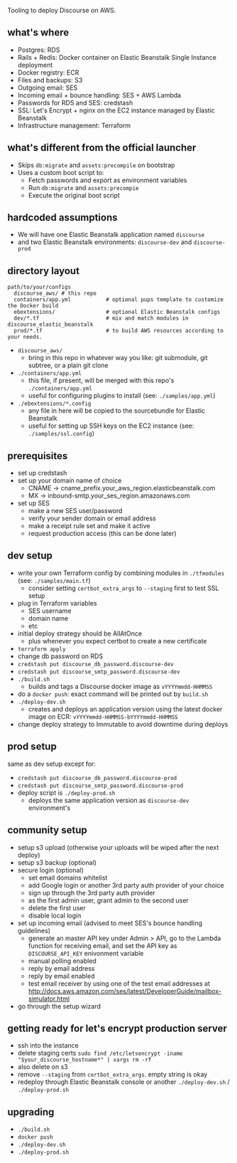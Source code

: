 Tooling to deploy Discourse on AWS.

## what's where

- Postgres: RDS
- Rails + Redis: Docker container on Elastic Beanstalk Single Instance deployment
- Docker registry: ECR
- Files and backups: S3
- Outgoing email: SES
- Incoming email + bounce handling: SES + AWS Lambda
- Passwords for RDS and SES: credstash
- SSL: Let's Encrypt + nginx on the EC2 instance managed by Elastic Beanstalk
- Infrastructure management: Terraform

## what's different from the official launcher

- Skips `db:migrate` and `assets:precompile` on bootstrap
- Uses a custom boot script to:
  - Fetch passwords and export as environment variables
  - Run `db:migrate` and `assets:precompie`
  - Execute the original boot script

## hardcoded assumptions

- We will have one Elastic Beanstalk application named `discourse`
- and two Elastic Beanstalk environments: `discourse-dev` and `discourse-prod`

## directory layout

```
path/to/your/configs
  discourse_aws/ # this repo
  containers/app.yml           # optional pups template to customize the Docker build
  ebextensions/                # optional Elastic Beanstalk configs
  dev/*.tf                     # mix and match modules in discourse_elastic_beanstalk
  prod/*.tf                    # to build AWS resources according to your needs.
```

- `discourse_aws/`
  - bring in this repo in whatever way you like: git submodule, git subtree, or a plain git clone
- `./containers/app.yml`
  - this file, if present, will be merged with this repo's `./containers/app.yml`
  - useful for configuring plugins to install (see: `./samples/app.yml`)
- `./ebextensions/*.config`
  - any file in here will be copied to the sourcebundle for Elastic Beanstalk
  - useful for setting up SSH keys on the EC2 instance (see: `./samples/ssl.config`)

## prerequisites

- set up credstash
- set up your domain name of choice
  - CNAME -> cname_prefix.your_aws_region.elasticbeanstalk.com
  - MX -> inbound-smtp.your_ses_region.amazonaws.com
- set up SES
  - make a new SES user/password
  - verify your sender domain or email address
  - make a receipt rule set and make it active
  - request production access (this can be done later)

## dev setup

- write your own Terraform config by combining modules in `./tfmodules`  (see: `./samples/main.tf`)
  - consider setting `certbot_extra_args` to `--staging` first to test SSL setup
- plug in Terraform variables
  - SES username
  - domain name
  - etc
- initial deploy strategy should be AllAtOnce
  - plus whenever you expect certbot to create a new certificate
- `terraform apply`
- change db password on RDS
- `credstash put discourse_db_password.discourse-dev`
- `credstash put discourse_smtp_password.discourse-dev`
- `./build.sh`
  - builds and tags a Discourse docker image as `vYYYYmmdd-HHMMSS`
- do a `docker push`: exact command will be printed out by `build.sh`
- `./deploy-dev.sh`
  - creates and deploys an application version using the latest docker image on ECR: `vYYYYmmdd-HHMMSS-bYYYYmmdd-HHMMSS`
- change deploy strategy to Immutable to avoid downtime during deploys

## prod setup

same as dev setup except for:

- `credstash put discourse_db_password.discourse-prod`
- `credstash put discourse_smtp_password.discourse-prod`
- deploy script is `./deploy-prod.sh`
  - deploys the same application version as `discourse-dev` environment's

## community setup

- setup s3 upload (otherwise your uploads will be wiped after the next deploy)
- setup s3 backup (optional)
- secure login (optional)
  - set email domains whitelist
  - add Google login or another 3rd party auth provider of your choice
  - sign up through the 3rd party auth provider
  - as the first admin user, grant admin to the second user
  - delete the first user
  - disable local login
- set up incoming email (advised to meet SES's bounce handling guidelines)
  - generate an master API key under Admin > API, go to the Lambda function for receiving email, and set the API key as `DISCOURSE_API_KEY` enivonment variable
  - manual polling enabled
  - reply by email address
  - reply by email enabled
  - test email receiver by using one of the test email addresses at http://docs.aws.amazon.com/ses/latest/DeveloperGuide/mailbox-simulator.html
- go through the setup wizard

## getting ready for let's encrypt production server

- ssh into the instance
- delete staging certs `sudo find /etc/letsencrypt -iname "$your_discourse_hostname*" | xargs rm -rf`
- also delete on s3
- remove `--staging` from `certbot_extra_args`. empty string is okay
- redeploy through Elastic Beanstalk console or another `./deploy-dev.sh` / `./deploy-prod.sh`

## upgrading

- `./build.sh`
- `docker push`
- `./deploy-dev.sh`
- `./deploy-prod.sh`
